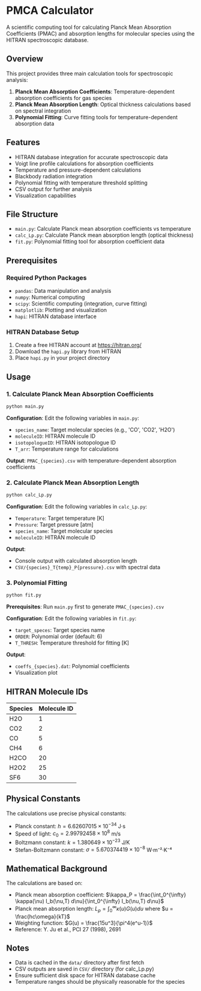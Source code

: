 # PMCA Calculator

A scientific computing tool for calculating Planck Mean Absorption Coefficients (PMAC) and absorption lengths for molecular species using the HITRAN spectroscopic database.

## Overview

This project provides three main calculation tools for spectroscopic analysis:

1. **Planck Mean Absorption Coefficients**: Temperature-dependent absorption coefficients for gas species
2. **Planck Mean Absorption Length**: Optical thickness calculations based on spectral integration
3. **Polynomial Fitting**: Curve fitting tools for temperature-dependent absorption data

## Features

- HITRAN database integration for accurate spectroscopic data
- Voigt line profile calculations for absorption coefficients
- Temperature and pressure-dependent calculations
- Blackbody radiation integration
- Polynomial fitting with temperature threshold splitting
- CSV output for further analysis
- Visualization capabilities

## File Structure

- `main.py`: Calculate Planck mean absorption coefficients vs temperature
- `calc_Lp.py`: Calculate Planck mean absorption length (optical thickness)
- `fit.py`: Polynomial fitting tool for absorption coefficient data

## Prerequisites

### Required Python Packages
- `pandas`: Data manipulation and analysis
- `numpy`: Numerical computing
- `scipy`: Scientific computing (integration, curve fitting)
- `matplotlib`: Plotting and visualization
- `hapi`: HITRAN database interface

### HITRAN Database Setup
1. Create a free HITRAN account at https://hitran.org/
2. Download the `hapi.py` library from HITRAN
3. Place `hapi.py` in your project directory

## Usage

### 1. Calculate Planck Mean Absorption Coefficients

```bash
python main.py
```

**Configuration**: Edit the following variables in `main.py`:
- `species_name`: Target molecular species (e.g., 'CO', 'CO2', 'H2O')
- `moleculeID`: HITRAN molecule ID
- `isotopologueID`: HITRAN isotopologue ID
- `T_arr`: Temperature range for calculations

**Output**: `PMAC_{species}.csv` with temperature-dependent absorption coefficients

### 2. Calculate Planck Mean Absorption Length

```bash
python calc_Lp.py
```

**Configuration**: Edit the following variables in `calc_Lp.py`:
- `Temperature`: Target temperature [K]
- `Pressure`: Target pressure [atm]
- `species_name`: Target molecular species
- `moleculeID`: HITRAN molecule ID

**Output**: 
- Console output with calculated absorption length
- `CSV/{species}_T{temp}_P{pressure}.csv` with spectral data

### 3. Polynomial Fitting

```bash
python fit.py
```

**Prerequisites**: Run `main.py` first to generate `PMAC_{species}.csv`

**Configuration**: Edit the following variables in `fit.py`:
- `target_speces`: Target species name
- `ORDER`: Polynomial order (default: 6)
- `T_THRESH`: Temperature threshold for fitting [K]

**Output**: 
- `coeffs_{species}.dat`: Polynomial coefficients
- Visualization plot

## HITRAN Molecule IDs

| Species | Molecule ID |
|---------|------------|
| H2O     | 1          |
| CO2     | 2          |
| CO      | 5          |
| CH4     | 6          |
| H2CO    | 20         |
| H2O2    | 25         |
| SF6     | 30         |

## Physical Constants

The calculations use precise physical constants:
- Planck constant: $h = 6.62607015 \times 10^{-34}$ J·s
- Speed of light: $c_0 = 2.99792458 \times 10^8$ m/s
- Boltzmann constant: $k = 1.380649 \times 10^{-23}$ J/K
- Stefan-Boltzmann constant: $\sigma = 5.670374419 \times 10^{-8}$ W·m⁻²·K⁻⁴

## Mathematical Background

The calculations are based on:
- Planck mean absorption coefficient: $\kappa_P = \frac{\int_0^{\infty} \kappa(\nu) I_b(\nu,T) d\nu}{\int_0^{\infty} I_b(\nu,T) d\nu}$
- Planck mean absorption length: $L_p = \int_0^{\infty} \kappa(u) G(u) du$ where $u = \frac{hc\omega}{kT}$
- Weighting function: $G(u) = \frac{15u^3}{\pi^4(e^u-1)}$
- Reference: Y. Ju et al., PCI 27 (1998), 2691

## Notes

- Data is cached in the `data/` directory after first fetch
- CSV outputs are saved in `CSV/` directory (for calc_Lp.py)
- Ensure sufficient disk space for HITRAN database cache
- Temperature ranges should be physically reasonable for the species
